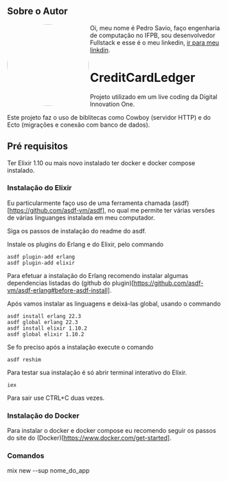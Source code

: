 ## Sobre o Autor
<img   style="border-radius: 50%"  align="left" width="190" height="190" margin-right="150px"  src="https://lh3.googleusercontent.com/pw/AM-JKLUq-TgjEzhoVY_CtieDZgnZNOoIGyAubOEKisc2FKt7HMCSVv4DGHZjixw4Z2_yomTtgUKr0kxFUyUdmOuTyJnQfhgzXEyOVk6JoajO58wYDtWcrDF-EPRjaE1hj2EsZtM-OYgQsDjHGjdny1yGetxeWw=s250-no?authuser=0"> Oi, meu nome é Pedro Savio, faço engenharia de computação no IFPB, sou desenvolvedor Fullstack e esse é o meu linkedin,  [ir para meu linkdin](https://www.linkedin.com/in/pedro-s-04a300129/).

# CreditCardLedger

Projeto utilizado em um live coding da Digital Innovation One.

Este projeto faz o uso de biblitecas como Cowboy (servidor HTTP) e do Ecto (migrações e conexão
com banco de dados).

## Pré requisitos

Ter Elixir 1.10 ou mais novo instalado ter docker e docker compose instalado.

### Instalação do Elixir

Eu particularmente faço uso de uma ferramenta chamada (asdf)[https://github.com/asdf-vm/asdf], no
qual me permite ter várias versões de várias linguanges instalada em meu computador.

Siga os passos de instalação do readme do asdf.

Instale os plugins do Erlang e do Elixir, pelo commando

```shell
asdf plugin-add erlang
asdf plugin-add elixir
```

Para efetuar a instalação do Erlang recomendo instalar algumas dependencias listadas do (github do
plugin)[https://github.com/asdf-vm/asdf-erlang#before-asdf-install].

Após vamos instalar as linguagens e deixá-las global, usando o commando

```shell
asdf install erlang 22.3
asdf global erlang 22.3
asdf install elixir 1.10.2
asdf global elixir 1.10.2
```

Se fo preciso após a instalação execute o comando

```shell
asdf reshim
```

Para testar sua instalação é só abrir terminal interativo do Elixir.

```shell
iex
```

Para sair use CTRL+C duas vezes.

### Instalação do Docker

Para instalar o docker e docker compose eu recomendo seguir os passos do site do
(Docker)[https://www.docker.com/get-started].


### Comandos 

mix new --sup nome_do_app
